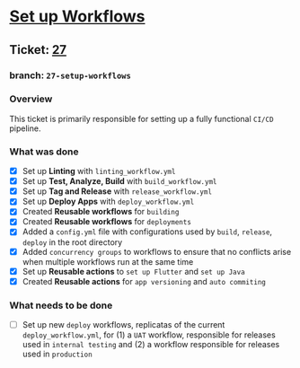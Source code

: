 # [Set up Workflows](https://github.com/ZanderCowboy/multichoice/issues/27)

## Ticket: [27](https://github.com/ZanderCowboy/multichoice/issues/27)

### branch: `27-setup-workflows`

### Overview

This ticket is primarily responsible for setting up a fully functional `CI/CD` pipeline.

### What was done

- [X] Set up **Linting** with `linting_workflow.yml`
- [X] Set up **Test, Analyze, Build** with `build_workflow.yml`
- [X] Set up **Tag and Release** with `release_workflow.yml`
- [X] Set up **Deploy Apps** with `deploy_workflow.yml`
- [X] Created **Reusable workflows** for `building`
- [X] Created **Reusable workflows** for `deployments`
- [X] Added a `config.yml` file with configurations used by `build`, `release`, `deploy` in the root directory
- [X] Added `concurrency groups` to workflows to ensure that no conflicts arise when multiple workflows run at the same time
- [X] Set up **Reusable actions** to `set up Flutter` and `set up Java`
- [X] Created **Reusable actions** for `app versioning` and `auto commiting`

### What needs to be done

- [ ] Set up new `deploy` workflows, replicatas of the current `deploy_workflow.yml`, for (1) a `UAT` workflow, responsible for releases used in `internal testing` and (2) a workflow responsible for releases used in `production`
